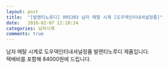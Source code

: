 ```yaml
---
layout: post
title:  "[발렌티노루디] VR5303 남자 메탈 시계 [도우덱인터내셔널정품]"
date:   2016-02-07 12:10:24
categories: 남자시계
comments: true
---
```


남자 메탈 시계로 도우덱인터내셔널정품 발렌티노루디 제품입니다.<br>
택배비를 포함해 84000원에 드립니다. <br>
<br>
<img class="image" src="https://3.bp.blogspot.com/-LeUsCKLqLIo/W-cXKK_u6qI/AAAAAAAAAps/7sWLTtHs0oMxDf_Qy1ikzwusGfI1s9FJACLcBGAs/s320/363531_023349.jpg" alt=""/>
<br>
<br>
<img class="image" src="http://www.nbbang.co.kr/data/webedit/20171122162017_edxwfxnm.jpg" alt=""/>